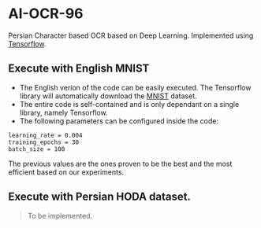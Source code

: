 # AI-OCR-96
Persian Character based OCR based on Deep Learning. Implemented using [Tensorflow](https://github.com/tensorflow/tensorflow/).

## Execute with English MNIST

  - The English verion of the code can be easily executed. The Tensorflow library will automatically download the [MNIST](http://yann.lecun.com/exdb/mnist/) dataset.
  - The entire code is self-contained and is only dependant on a single library, namely Tensorflow. 
  - The following parameters can be configured inside the code: 
  
```
learning_rate = 0.004
training_epochs = 30
batch_size = 100
```

The previous values are the ones proven to be the best and the most efficient based on our experiments. 

## Execute with Persian HODA dataset. 

> To be implemented. 
